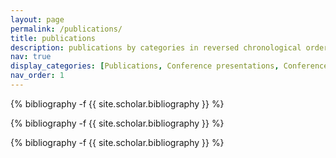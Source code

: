 ```yaml
---
layout: page
permalink: /publications/
title: publications
description: publications by categories in reversed chronological order. generated by jekyll-scholar.
nav: true
display_categories: [Publications, Conference presentations, Conference posters]
nav_order: 1
---
```

<!-- _pages/publications.md -->
<div class="Publications">

{% bibliography -f {{ site.scholar.bibliography }} %}

</div>

<!-- _pages/publications.md -->
<div class="Conference presentations">

{% bibliography -f {{ site.scholar.bibliography }} %}

</div>

<!-- _pages/publications.md -->
<div class="Conference posters">

{% bibliography -f {{ site.scholar.bibliography }} %}

</div>
